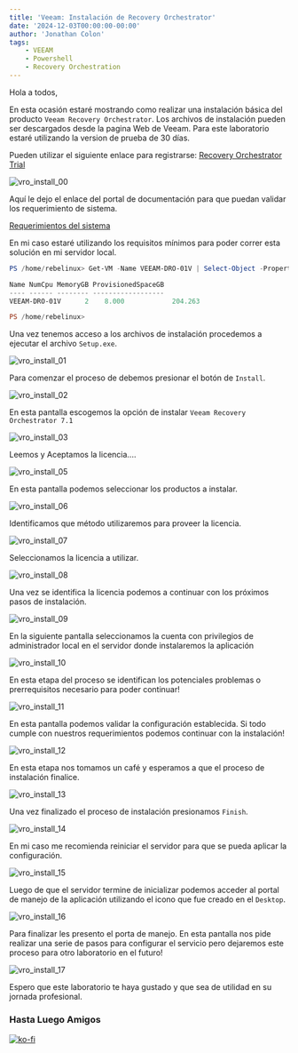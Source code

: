 ```yaml
---
title: 'Veeam: Instalación de Recovery Orchestrator'
date: '2024-12-03T00:00:00-00:00'
author: 'Jonathan Colon'
tags:
    - VEEAM
    - Powershell
    - Recovery Orchestration
---
```


Hola a todos,

En esta ocasión estaré mostrando como realizar una instalación básica del producto `Veeam Recovery Orchestrator`. Los archivos de instalación pueden ser descargados desde la pagina Web de Veeam. Para este laboratorio estaré utilizando la version de prueba de 30 días.

Pueden utilizar el siguiente enlace para registrarse: [Recovery Orchestrator Trial](http://localhost:1313/es/posts/veeam-vro-install/)

![vro_install_00](/img/2024/vro_install/vro_install_00.webp#center)

Aquí le dejo el enlace del portal de documentación para que puedan validar los requerimiento de sistema.

[Requerimientos del sistema](https://helpcenter.veeam.com/docs/vro/userguide/system_requirements.html?ver=70)

En mi caso estaré utilizando los requisitos mínimos para poder correr esta solución en mi servidor local.

```powershell
PS /home/rebelinux> Get-VM -Name VEEAM-DRO-01V | Select-Object -Property Name,NumCpu,MemoryGB,ProvisionedSpaceGB

Name NumCpu MemoryGB ProvisionedSpaceGB
---- ------ -------- ------------------
VEEAM-DRO-01V      2    8.000            204.263

PS /home/rebelinux> 
```

Una vez tenemos acceso a los archivos de instalación procedemos a ejecutar el archivo `Setup.exe`.

![vro_install_01](/img/2024/vro_install/vro_install_01.webp#center)

Para comenzar el proceso de debemos presionar el botón de `Install`.

![vro_install_02](/img/2024/vro_install/vro_install_02.webp#center)

En esta pantalla escogemos la opción de instalar `Veeam Recovery Orchestrator 7.1`

![vro_install_03](/img/2024/vro_install/vro_install_03.webp#center)

Leemos y Aceptamos la licencia....

![vro_install_05](/img/2024/vro_install/vro_install_05.webp#center)

En esta pantalla podemos seleccionar los productos a instalar.

![vro_install_06](/img/2024/vro_install/vro_install_06.webp#center)

Identificamos que método utilizaremos para proveer la licencia.

![vro_install_07](/img/2024/vro_install/vro_install_07.webp#center)

Seleccionamos la licencia a utilizar.

![vro_install_08](/img/2024/vro_install/vro_install_08.webp#center)

Una vez se identifica la licencia podemos a continuar con los próximos pasos de instalación.

![vro_install_09](/img/2024/vro_install/vro_install_09.webp#center)

En la siguiente pantalla seleccionamos la cuenta con privilegios de administrador local en el servidor donde instalaremos la aplicación

![vro_install_10](/img/2024/vro_install/vro_install_10.webp#center)

En esta etapa del proceso se identifican los potenciales problemas o prerrequisitos necesario para poder continuar!

![vro_install_11](/img/2024/vro_install/vro_install_11.webp#center)

En esta pantalla podemos validar la configuración establecida. Si todo cumple con nuestros requerimientos podemos continuar con la instalación!

![vro_install_12](/img/2024/vro_install/vro_install_12.webp#center)

En esta etapa nos tomamos un café y esperamos a que el proceso de instalación finalice.

![vro_install_13](/img/2024/vro_install/vro_install_13.webp#center)

Una vez finalizado el proceso de instalación presionamos `Finish`.

![vro_install_14](/img/2024/vro_install/vro_install_14.webp#center)

En mi caso me recomienda reiniciar el servidor para que se pueda aplicar la configuración.

![vro_install_15](/img/2024/vro_install/vro_install_15.webp#center)

Luego de que el servidor termine de inicializar podemos acceder al portal de manejo de la aplicación utilizando el icono que fue creado en el `Desktop`.

![vro_install_16](/img/2024/vro_install/vro_install_16.webp#center)

Para finalizar les presento el porta de manejo. En esta pantalla nos pide realizar una serie de pasos para configurar el servicio pero dejaremos este proceso para otro laboratorio en el futuro!

![vro_install_17](/img/2024/vro_install/vro_install_17.webp#center)

Espero que este laboratorio te haya gustado y que sea de utilidad en su jornada profesional.

### Hasta Luego Amigos

[![ko-fi](https://ko-fi.com/img/githubbutton_sm.svg)](https://ko-fi.com/F1F8DEV80)
